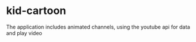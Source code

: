 # kid-cartoon
The application includes animated channels, using the youtube api for data and play video
